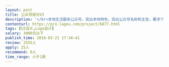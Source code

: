 ```yaml
---                
layout: post       
title: 公众号部分VI           
description: '</br>本地生活服务公众号，突出本地特色，突出公众号名称和主旨，要求个性张扬</br>一、公众号头像</br>二、公众号引导关注</br>三、内容文饰</br>四、定制二维码</br>五、底部公众号介绍</br>'     
contenturl: https://pro.lagou.com/project/6877.html      
tags: [UI设计,Logo设计]            
salary: 3000元以下          
publish_time: 2018-03-21 17:34:41         
review: 2555人                   
apply: 25人                   
recommend: 0人                   
time_range: 小于1周              
---                 
```

